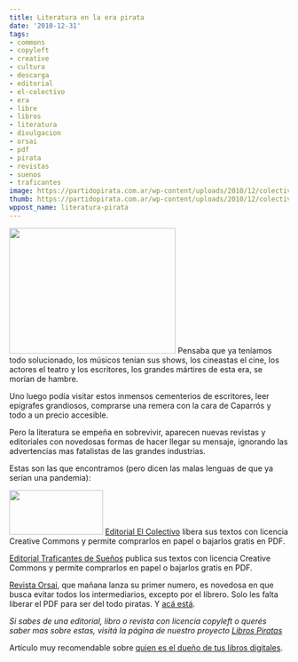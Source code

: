 ```yaml
---
title: Literatura en la era pirata
date: '2010-12-31'
tags:
- commons
- copyleft
- creative
- cultura
- descarga
- editorial
- el-colectivo
- era
- libre
- libros
- literatura
- divulgacion
- orsai
- pdf
- pirata
- revistas
- suenos
- traficantes
image: https://partidopirata.com.ar/wp-content/uploads/2010/12/colectivo.jpg
thumb: https://partidopirata.com.ar/wp-content/uploads/2010/12/colectivo.jpg
wppost_name: literatura-pirata
---
```


<a href="https://partidopirata.com.ar/wp-content/uploads/2010/12/orsai.jpg"><img class="alignleft size-medium wp-image-374" title="Revista Orsai" src="https://partidopirata.com.ar/wp-content/uploads/2010/12/orsai-300x226.jpg" alt="" width="300" height="226" /></a>
Pensaba que ya teníamos todo solucionado, los músicos tenían sus shows, los cineastas el cine, los actores el teatro y los escritores, los grandes mártires de esta era, se morían de hambre.

Uno luego podía visitar estos inmensos cementerios de escritores, leer epígrafes grandiosos, comprarse una remera con la cara de Caparrós y todo a un precio accesible.

Pero la literatura se empeña en sobrevivir, aparecen nuevas revistas y editoriales con novedosas formas de hacer llegar su mensaje, ignorando las advertencias mas fatalistas de las grandes industrias.

Estas son las que encontramos (pero dicen las malas lenguas de que ya serian una pandemia):

<a href="https://partidopirata.com.ar/wp-content/uploads/2010/12/colectivo.jpg"><img class="alignright size-full wp-image-375" title="Editorial El Colectivo" src="https://partidopirata.com.ar/wp-content/uploads/2010/12/colectivo.jpg" alt="" width="169" height="80" /></a> <a href="http://www.editorialelcolectivo.org" target="_blank">Editorial El Colectivo</a> libera sus textos con licencia Creative Commons y permite comprarlos en papel o bajarlos gratis en PDF.

<a href="http://www.traficantes.net/" target="_blank">Editorial Traficantes de Sueños</a> publica sus textos con licencia Creative Commons y permite comprarlos en papel o bajarlos gratis en PDF.

<a href="http://orsai.es" target="_blank">Revista Orsai</a>, que mañana lanza su primer numero, es novedosa en que busca evitar todos los intermediarios, excepto por el librero. Solo les falta liberar el PDF para ser del todo piratas. Y <a href="http://orsai.bitacoras.com/2011/01/el-fin-de-la-pirateria.php" target="_blank">acá está</a>.

<em>Si sabes de una editorial, libro o revista con licencia copyleft o querés saber mas sobre estas, visitá la página de nuestro proyecto <a href="https://partidopirata.com.ar/wiki/index.php?title=Libros_Piratas">Libros Piratas</a></em>

Artículo muy recomendable sobre <a href="http://librosenlanube.blogspot.com/2011/01/quien-es-el-dueno-de-tus-libros.html">quien es el dueño de tus libros digitales</a>.

